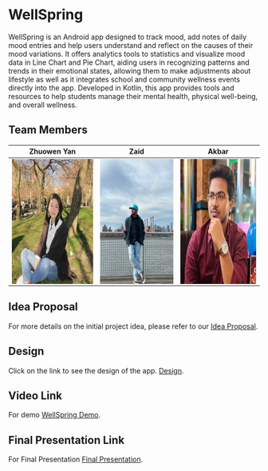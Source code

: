 # WellSpring

WellSpring is an Android app designed to track mood, add notes of daily mood entries and help users understand and reflect on the causes of their mood variations. It offers analytics tools to statistics and visualize mood data in Line Chart and Pie Chart, aiding users in recognizing patterns and trends in their emotional states, allowing them to make adjustments about lifestyle as well as it integrates school and community wellness events directly into the app. 
Developed in Kotlin, this app provides tools and resources to help students manage their mental health, physical well-being, and overall wellness.

## Team Members

| Zhuowen Yan | Zaid | Akbar |
|:-----------:|:----:|:-----:|
| <img src="https://github.com/CS639-WellSpring/WellSpring/blob/main/img-folder/zhuowen.jpg" width="250" height="250" alt="Zhuowen" align="center" /> | <img src="https://github.com/CS639-WellSpring/WellSpring/blob/main/img-folder/zaid.JPEG" width="250" height="250" alt="Zaid" align="center" /> | <img src="https://github.com/CS639-WellSpring/WellSpring/blob/main/img-folder/Akbar.jpg" width="250" height="250" alt="Akbar" align="center" /> |

## Idea Proposal
For more details on the initial project idea, please refer to our [Idea Proposal](https://docs.google.com/document/d/16VK8QEO1k3YN_DWR8LQGigHSgqhZ_y5vnebZW-SnGIw/edit?usp=drive_link).

## Design
Click on the link to see the design of the app. [Design](https://nam12.safelinks.protection.outlook.com/?url=https%3A%2F%2Fwww.figma.com%2Ffile%2Fl12iUeRskif1RkAYGRFmC7%2FWellSpring%3Ftype%3Ddesign%26node-id%3D25%253A5502%26mode%3Ddesign%26t%3DsqX2pP4x1l6w1ueK-1&data=05%7C02%7Czm95588n%40pace.edu%7C43aec827b54742d3c48208dc615347a1%7C0799c53eca9a49e88901064a6412a41d%7C0%7C0%7C638492257648746642%7CUnknown%7CTWFpbGZsb3d8eyJWIjoiMC4wLjAwMDAiLCJQIjoiV2luMzIiLCJBTiI6Ik1haWwiLCJXVCI6Mn0%3D%7C0%7C%7C%7C&sdata=rGYc%2B%2F%2Be86EklucDtL%2FIqBjWYJylSeCCvT2i4yosK9o%3D&reserved=0).

## Video Link
For demo [WellSpring Demo](https://youtu.be/2O-Bx0cxAkc).

## Final Presentation Link
For Final Presentation [Final Presentation](https://docs.google.com/presentation/d/1CJUekmvlwRt2YOuCAD1Tu11hwnIveUMblN-2sxqS3OU/edit?usp=sharing).
